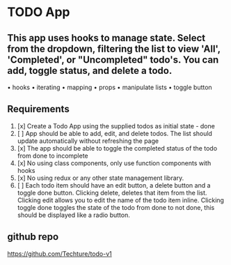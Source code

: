 # TODO App

## This app uses hooks to manage state. Select from the dropdown, filtering the list to view 'All', 'Completed', or "Uncompleted" todo's. You can add, toggle status, and delete a todo.

• hooks
• iterating
• mapping
• props
• manipulate lists
• toggle button

## Requirements

1. [x] Create a Todo App using the supplied todos as initial state - done
2. [ ] App should be able to add, edit, and delete todos. The list should update automatically without refreshing the page
3. [x] The app should be able to toggle the completed status of the todo from done to incomplete
4. [x] No using class components, only use function components with hooks
5. [x] No using redux or any other state management library.
6. [ ] Each todo item should have an edit button, a delete button and a toggle done button. Clicking delete, deletes that item from the list. Clicking edit allows you to edit the name of the todo item inline. Clicking toggle done toggles the state of the todo from done to not done, this should be displayed like a radio button.

## github repo

https://github.com/Techture/todo-v1
